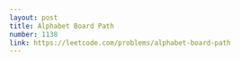```yaml
---
layout: post
title: Alphabet Board Path
number: 1138
link: https://leetcode.com/problems/alphabet-board-path
---
```

